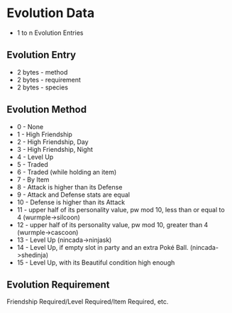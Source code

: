 # Evolution Data
* 1 to n Evolution Entries

## Evolution Entry
* 2 bytes - method
* 2 bytes - requirement
* 2 bytes - species

## Evolution Method
*  0 - None
*  1 - High Friendship
*  2 - High Friendship, Day
*  3 - High Friendship, Night
*  4 - Level Up
*  5 - Traded
*  6 - Traded (while holding an item)
*  7 - By Item
*  8 - Attack is higher than its Defense
*  9 - Attack and Defense stats are equal
* 10 - Defense is higher than its Attack
* 11 - upper half of its personality value, pw mod 10, less than or equal to 4 (wurmple->silcoon)
* 12 - upper half of its personality value, pw mod 10, greater than 4 (wurmple->cascoon)
* 13 - Level Up (nincada->ninjask)
* 14 - Level Up, if empty slot in party and an extra Poké Ball.  (nincada->shedinja)
* 15 - Level Up, with its Beautiful condition high enough

## Evolution Requirement
Friendship Required/Level Required/Item Required, etc.